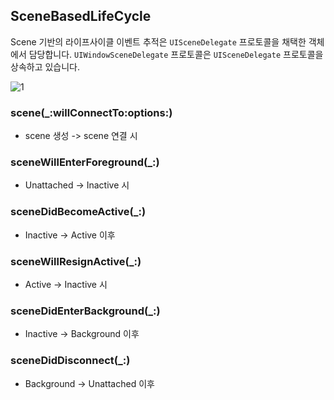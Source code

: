 ## SceneBasedLifeCycle

Scene 기반의 라이프사이클 이벤트 추적은 `UISceneDelegate` 프로토콜을 채택한 객체에서 담당합니다. `UIWindowSceneDelegate` 프로토콜은 `UISceneDelegate` 프로토콜을 상속하고 있습니다.

![1](https://user-images.githubusercontent.com/67548251/117422514-a3812780-af5a-11eb-88bd-2482f803f7f8.png)

### scene(_:willConnectTo:options:)

- scene 생성 -> scene 연결 시

### sceneWillEnterForeground(_:)

- Unattached -> Inactive 시

### sceneDidBecomeActive(_:)

- Inactive -> Active 이후

### sceneWillResignActive(_:)

- Active -> Inactive 시

### sceneDidEnterBackground(_:)

- Inactive -> Background 이후

### sceneDidDisconnect(_:)

- Background -> Unattached 이후